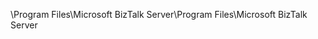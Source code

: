 <span data-ttu-id="2a531-101">\Program Files\Microsoft BizTalk Server</span><span class="sxs-lookup"><span data-stu-id="2a531-101">\Program Files\Microsoft BizTalk Server</span></span>